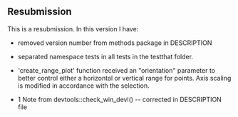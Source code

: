 ## Resubmission

This is a resubmission. In this version I have:

* removed version number from methods package in DESCRIPTION

* separated namespace tests in all tests in the testthat folder.

* 'create_range_plot' function received an "orientation" parameter to better control 
either a horizontal or vertical range for points. Axis scaling is modified in
accordance with the selection.

* 1 Note from devtools::check_win_devl() -- corrected in DESCRIPTION file
